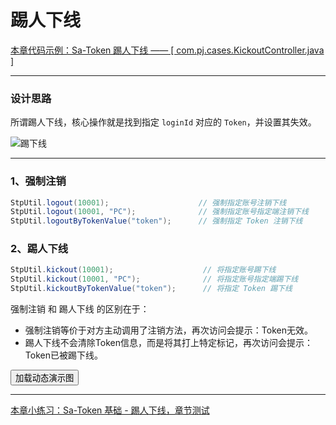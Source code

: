 # 踢人下线

<a class="case-btn" href="https://gitee.com/dromara/sa-token/blob/master/sa-token-demo/sa-token-demo-case/src/main/java/com/pj/cases/KickoutController.java"
	target="_blank">
	本章代码示例：Sa-Token 踢人下线 —— [ com.pj.cases.KickoutController.java ]
</a>

--- 

### 设计思路

所谓踢人下线，核心操作就是找到指定 `loginId` 对应的 `Token`，并设置其失效。

![踢下线](https://oss.dev33.cn/sa-token/doc/kickout.png)

--- 


### 1、强制注销
``` java
StpUtil.logout(10001);                    // 强制指定账号注销下线 
StpUtil.logout(10001, "PC");              // 强制指定账号指定端注销下线 
StpUtil.logoutByTokenValue("token");      // 强制指定 Token 注销下线 
```


### 2、踢人下线
``` java
StpUtil.kickout(10001);                    // 将指定账号踢下线 
StpUtil.kickout(10001, "PC");              // 将指定账号指定端踢下线
StpUtil.kickoutByTokenValue("token");      // 将指定 Token 踢下线
```

强制注销 和 踢人下线 的区别在于：
- 强制注销等价于对方主动调用了注销方法，再次访问会提示：Token无效。
- 踢人下线不会清除Token信息，而是将其打上特定标记，再次访问会提示：Token已被踢下线。


<button class="show-img" img-src="https://oss.dev33.cn/sa-token/doc/g/g3--kickout.gif">加载动态演示图</button>


---
<a class="dt-btn" href="https://www.wenjuan.ltd/s/MFNN7bK/" target="_blank">本章小练习：Sa-Token 基础 - 踢人下线，章节测试</a>


